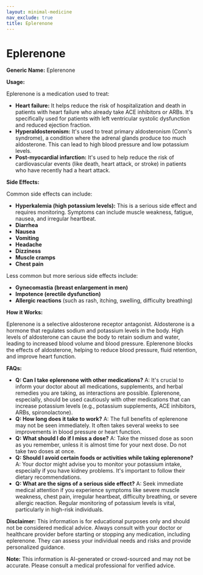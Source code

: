 ```yaml
---
layout: minimal-medicine
nav_exclude: true
title: Eplerenone
---
```


# Eplerenone

**Generic Name:** Eplerenone

**Usage:**

Eplerenone is a medication used to treat:

* **Heart failure:**  It helps reduce the risk of hospitalization and death in patients with heart failure who already take ACE inhibitors or ARBs.  It's specifically used for patients with left ventricular systolic dysfunction and reduced ejection fraction.
* **Hyperaldosteronism:** It's used to treat primary aldosteronism (Conn's syndrome), a condition where the adrenal glands produce too much aldosterone.  This can lead to high blood pressure and low potassium levels.
* **Post-myocardial infarction:**  It's used to help reduce the risk of cardiovascular events (like death, heart attack, or stroke) in patients who have recently had a heart attack.


**Side Effects:**

Common side effects can include:

* **Hyperkalemia (high potassium levels):** This is a serious side effect and requires monitoring.  Symptoms can include muscle weakness, fatigue, nausea, and irregular heartbeat.
* **Diarrhea**
* **Nausea**
* **Vomiting**
* **Headache**
* **Dizziness**
* **Muscle cramps**
* **Chest pain**

Less common but more serious side effects include:

* **Gynecomastia (breast enlargement in men)**
* **Impotence (erectile dysfunction)**
* **Allergic reactions** (such as rash, itching, swelling, difficulty breathing)


**How it Works:**

Eplerenone is a selective aldosterone receptor antagonist.  Aldosterone is a hormone that regulates sodium and potassium levels in the body.  High levels of aldosterone can cause the body to retain sodium and water, leading to increased blood volume and blood pressure.  Eplerenone blocks the effects of aldosterone, helping to reduce blood pressure, fluid retention, and improve heart function.


**FAQs:**

* **Q: Can I take eplerenone with other medications?** A:  It's crucial to inform your doctor about all medications, supplements, and herbal remedies you are taking, as interactions are possible.  Eplerenone, especially, should be used cautiously with other medications that can increase potassium levels (e.g., potassium supplements, ACE inhibitors, ARBs, spironolactone).
* **Q: How long does it take to work?** A: The full benefits of eplerenone may not be seen immediately.  It often takes several weeks to see improvements in blood pressure or heart function.
* **Q: What should I do if I miss a dose?** A: Take the missed dose as soon as you remember, unless it is almost time for your next dose. Do not take two doses at once.
* **Q: Should I avoid certain foods or activities while taking eplerenone?** A:  Your doctor might advise you to monitor your potassium intake, especially if you have kidney problems.  It's important to follow their dietary recommendations.
* **Q: What are the signs of a serious side effect?** A: Seek immediate medical attention if you experience symptoms like severe muscle weakness, chest pain, irregular heartbeat, difficulty breathing, or severe allergic reaction. Regular monitoring of potassium levels is vital, particularly in high-risk individuals.

**Disclaimer:** This information is for educational purposes only and should not be considered medical advice.  Always consult with your doctor or healthcare provider before starting or stopping any medication, including eplerenone. They can assess your individual needs and risks and provide personalized guidance.


**Note:** This information is AI-generated or crowd-sourced and may not be accurate. Please consult a medical professional for verified advice.